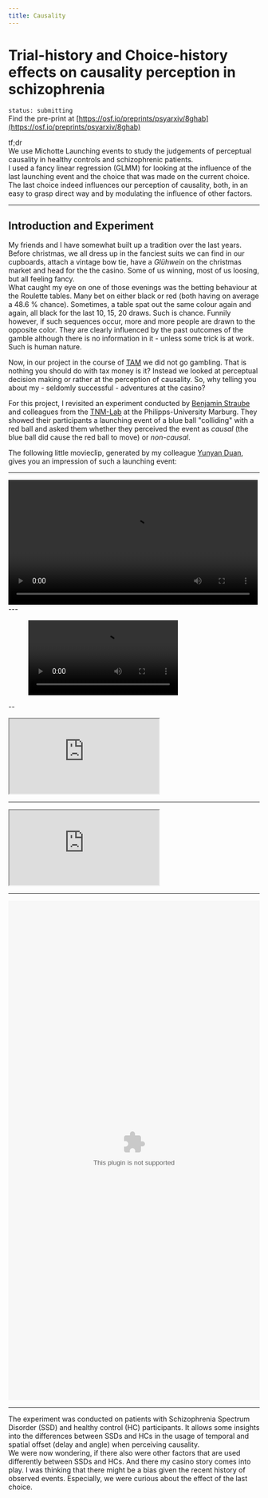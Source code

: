 ```yaml
---
title: Causality
---
```


# Trial-history and Choice-history effects on causality perception in schizophrenia

`status: submitting` <br>
Find the pre-print at [https://osf.io/preprints/psyarxiv/8ghab](https://osf.io/preprints/psyarxiv/8ghab)


tf;dr <br>
We use Michotte Launching events to study the judgements of perceptual causality in healthy controls and schizophrenic patients. <br>
I used a fancy linear regression (GLMM) for looking at the influence of the last launching event and the choice that was made on the current choice. <br>
The last choice indeed influences our perception of causality, both, in an easy to grasp direct way and by modulating the influence of other factors.

---


## Introduction and Experiment

My friends and I have somewhat built up a tradition over the last years. Before christmas, we all dress up in the fanciest suits we can find in our cupboards, attach a vintage bow tie, have a *Glühwein* on the christmas market and head for the the casino. Some of us winning, most of us loosing, but all feeling fancy. <br>
What caught my eye on one of those evenings was the betting behaviour at the Roulette tables. Many bet on either black or red (both having on average a 48.6 % chance). Sometimes, a table spat out the same colour again and again, all black for the last 10, 15, 20 draws. Such is chance. Funnily however, if such sequences occur, more and more people are drawn to the opposite color. They are clearly influenced by the past outcomes of the gamble although there is no information in it - unless some trick is at work. Such is human nature.

Now, in our project in the course of [TAM](https://www.theadaptivemind.de/) we did not go gambling. That is nothing you should do with tax money is it?
Instead we looked at perceptual decision making or rather at the perception of causality. So, why telling you about my - seldomly successful - adventures at the casino?

For this project, I revisited an experiment conducted by [Benjamin Straube](https://tnm-lab.com/people/prof-dr-benjamin-straube/) and colleagues from the [TNM-Lab](https://tnm-lab.com/) at the Philipps-University Marburg. They showed their participants a launching event of a blue ball "colliding" with a red ball and asked them whether they perceived the event as *causal* (the blue ball did cause the red ball to move) or *non-causal*.

The following little movieclip, generated by my colleague [Yunyan Duan](https://www.psychologie.tu-darmstadt.de/perception/home_per/people_per/people_perception_detail_75264.en.jsp), gives you an impression of such a launching event:

---

<video controls="controls" width="500" name="Launching event">
  <source src="https://uvest.github.io/kai_streiling/figures/launching_event_example_by_Yunyan_Duan.mov">
  <!-- <source src="https://uvest.github.io/k2lab/assets/images/launching_event_example_by_Yunyan_Duan.mov"> -->
</video>
---

<figure class="video_container">
  <video controls="true" allowfullscreen="true">
    <source src="https://uvest.github.io/kai_streiling/figures/launching_event_example_by_Yunyan_Duan.mp4" type="video/mp4">
    <source src="/path/to/video.ogg" type="video/ogg">
    <source src="/path/to/video.webm" type="video/webm">
    <source src="https://uvest.github.io/kai_streiling/figures/launching_event_example_by_Yunyan_Duan.mov" type="video/mov">
  </video>
</figure>

--

<iframe src="https://uvest.github.io/kai_streiling/figures/launching_event_example_by_Yunyan_Duan.mov"></iframe>

---

<iframe src="https://www.youtube.com/watch?v=f-a5Kx5ABBQ"></iframe>

---


<object data="../assets/images/launching_event_example_by_Yunyan_Duan.mov" type="application/mov" height="1000" width="100%">
</object>

---

The experiment was conducted on patients with Schizophrenia Spectrum Disorder (SSD) and healthy control (HC) participants. It allows some insights into the differences between SSDs and HCs in the usage of temporal and spatial offset (delay and angle) when perceiving causality. <br>
We were now wondering, if there also were other factors that are used differently between SSDs and HCs. And there my casino story comes into play. I was thinking that there might be a bias given the recent history of observed events. Especially, we were curious about the effect of the last choice.

